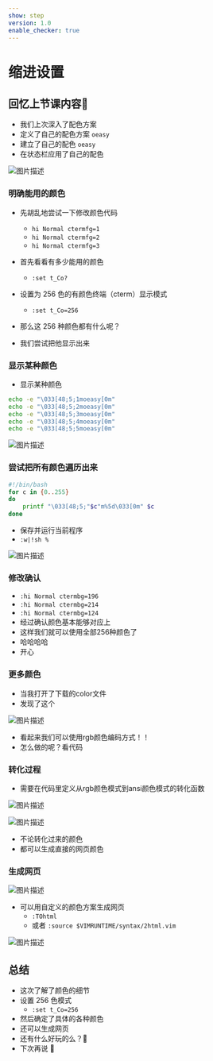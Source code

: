 ```yaml
---
show: step
version: 1.0
enable_checker: true
---
```


# 缩进设置

## 回忆上节课内容🤔

- 我们上次深入了配色方案
- 定义了自己的配色方案 `oeasy`
- 建立了自己的配色 `oeasy`
- 在状态栏应用了自己的配色

![图片描述](https://doc.shiyanlou.com/courses/2840/1190679/66e7f69d6cf33d257ea6ffa1803391b4-0)

### 明确能用的颜色
- 先胡乱地尝试一下修改颜色代码
  - `hi Normal ctermfg=1`
  - `hi Normal ctermfg=2`
  - `hi Normal ctermfg=3`

- 首先看看有多少能用的颜色
  - `:set t_Co?`

- 设置为 256 色的有颜色终端（cterm）显示模式
  - `:set t_Co=256`

- 那么这 256 种颜色都有什么呢？
- 我们尝试把他显示出来

### 显示某种颜色

- 显示某种颜色

```bash
echo -e "\033[48;5;1moeasy[0m"
echo -e "\033[48;5;2moeasy[0m"
echo -e "\033[48;5;3moeasy[0m"
echo -e "\033[48;5;4moeasy[0m"
echo -e "\033[48;5;5moeasy[0m"
```

![图片描述](https://doc.shiyanlou.com/courses/uid1190679-20210710-1625894243656)

### 尝试把所有颜色遍历出来

```bash
#!/bin/bash
for c in {0..255}
do
	printf "\033[48;5;"$c"m%5d\033[0m" $c
done
```

- 保存并运行当前程序
- `:w|!sh %`

![图片描述](https://doc.shiyanlou.com/courses/uid1190679-20210710-1625904229996)

### 修改确认

- `:hi Normal ctermbg=196`
- `:hi Normal ctermbg=214`
- `:hi Normal ctermbg=124`
- 经过确认颜色基本能够对应上
- 这样我们就可以使用全部256种颜色了
- 哈哈哈哈 
- 开心

### 更多颜色
- 当我打开了下载的color文件
- 发现了这个

![图片描述](https://doc.shiyanlou.com/courses/uid1190679-20210805-1628151215268)

- 看起来我们可以使用rgb颜色编码方式！！
- 怎么做的呢？看代码

### 转化过程
- 需要在代码里定义从rgb颜色模式到ansi颜色模式的转化函数

![图片描述](https://doc.shiyanlou.com/courses/uid1190679-20210805-1628151489486)

![图片描述](https://doc.shiyanlou.com/courses/uid1190679-20210805-1628151628426)

- 不论转化过来的颜色
- 都可以生成直接的网页颜色

### 生成网页

![图片描述](https://doc.shiyanlou.com/courses/uid1190679-20210712-1626051983876)

- 可以用自定义的颜色方案生成网页
  - `:TOhtml`
  - 或者 `:source $VIMRUNTIME/syntax/2html.vim`

![图片描述](https://doc.shiyanlou.com/courses/uid1190679-20210712-1626052000639)

## 总结

- 这次了解了颜色的细节
- 设置 256 色模式
  - `:set t_Co=256`
- 然后确定了具体的各种颜色
- 还可以生成网页
- 还有什么好玩的么？🤔
- 下次再说 👋






